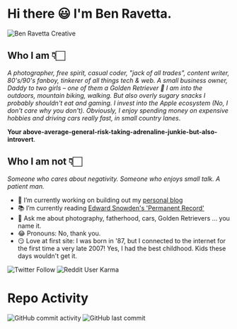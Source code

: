 # Hi there 😃 I'm Ben Ravetta.

![Ben Ravetta Creative](https://i.imgur.com/jpOqDpN.png)

## Who I am 👇🏻 

_A photographer, free spirit, casual coder, "jack of all trades", content writer, 80's/90's fanboy, tinkerer of all things tech & web. A small business owner, Daddy to two girls – one of them a Golden Retriever 👀 I am into the outdoors, mountain biking, walking. But also overly sugary snacks I probably shouldn't eat and gaming. I invest into the Apple ecosystem (No, I don't care why you don't). Obviously, I enjoy spending money on expensive hobbies and driving cars really fast, in small country lanes_.

**Your above-average-general-risk-taking-adrenaline-junkie-but-also-introvert**.

## Who I am not 👇🏻

_Someone who cares about negativity. Someone who enjoys small talk. A patient man._

- 🔧 I’m currently working on building out my [personal blog](https://benravetta.com)
- 📚 I’m currently reading [Edward Snowden's 'Permanent Record'](https://www.amazon.co.uk/Permanent-Record-Edward-Snowden/dp/1529035651/)
- 💬 Ask me about photography, fatherhood, cars, Golden Retrievers ... you name it.
- 😂 Pronouns: No, thank you.
- 😏 Love at first site: I was born in '87, but I connected to the internet for the first time a very late 2007! Yes, I had the best childhood. Kids these days wouldn't get it.

![Twitter Follow](https://img.shields.io/twitter/follow/benravetta?color=FE0152&label=Twitter&style=for-the-badge) ![Reddit User Karma](https://img.shields.io/reddit/user-karma/combined/brightworkdotuk?color=FE0152&label=reddit&style=for-the-badge)

# Repo Activity
![GitHub commit activity](https://img.shields.io/github/commit-activity/w/benravetta/benravetta?color=FE0152&style=for-the-badge) ![GitHub last commit](https://img.shields.io/github/last-commit/benravetta/benravetta?color=FE0152&label=latest&style=for-the-badge) <!-- ![Uptime Robot ratio (30 days)] (https://img.shields.io/uptimerobot/ratio/m785734086-0a80790ee710636c28a51a4a?color=FE0152&label=WEBSITE%20UPTIME&style=for-the-badge) -->
